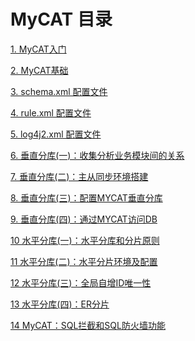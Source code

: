 # MyCAT 目录

[1. MyCAT入门](docs/MyCAT入门.md)

[2. MyCAT基础](docs/MyCAT基础.md)

[3. schema.xml 配置文件](docs/schema.xml配置文件.md)

[4. rule.xml 配置文件](docs/rule.xml配置文件.md)

[5. log4j2.xml 配置文件](docs/log4j2.xml配置文件.md)

[6. 垂直分库(一)：收集分析业务模块间的关系](docs/垂直分库(一)：收集分析业务模块间的关系.md)

[7. 垂直分库(二)：主从同步环境搭建](docs/垂直分库(二)：主从同步环境搭建.md)

[8. 垂直分库(三)：配置MYCAT垂直分库](docs/垂直分库(三)：配置MYCAT垂直分库.md)

[9. 垂直分库(四)：通过MYCAT访问DB](docs/垂直分库(四)：通过MYCAT访问DB.md)

[10 水平分库(一)：水平分库和分片原则](docs/水平分库(一)：水平分库和分片原则.md)

[11 水平分库(二)：水平分片环境及配置](docs/水平分库(二)：水平分片环境及配置.md)

[12 水平分库(三)：全局自增ID唯一性](docs/水平分库(三)：全局自增ID唯一性.md)

[13 水平分库(四)：ER分片](docs/水平分库(四)：ER分片.md)

[14 MyCAT：SQL拦截和SQL防火墙功能](docs/MyCAT：SQL拦截和SQL防火墙功能.md)

[](docs/)

[](docs/)

[](docs/)

[](docs/)

[](docs/)







